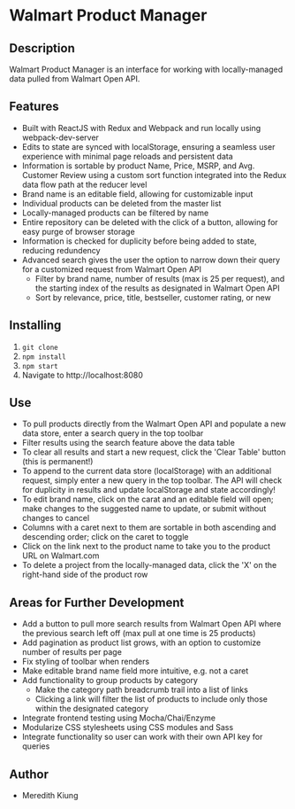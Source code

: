 # Walmart Product Manager

## Description
Walmart Product Manager is an interface for working with locally-managed data pulled from Walmart Open API.

## Features
* Built with ReactJS with Redux and Webpack and run locally using webpack-dev-server
* Edits to state are synced with localStorage, ensuring a seamless user experience with minimal page reloads and persistent data
* Information is sortable by product Name, Price, MSRP, and Avg. Customer Review using a custom sort function integrated into the Redux data flow path at the reducer level
* Brand name is an editable field, allowing for customizable input
* Individual products can be deleted from the master list
* Locally-managed products can be filtered by name
* Entire repository can be deleted with the click of a button, allowing for easy purge of browser storage
* Information is checked for duplicity before being added to state, reducing redundency
* Advanced search gives the user the option to narrow down their query for a customized request from Walmart Open API
  * Filter by brand name, number of results (max is 25 per request), and the starting index of the results as designated in Walmart Open API
  * Sort by relevance, price, title, bestseller, customer rating, or new

## Installing
1. `git clone`
1. `npm install`
1. `npm start`
1. Navigate to http://localhost:8080

## Use
* To pull products directly from the Walmart Open API and populate a new data store, enter a search query in the top toolbar
* Filter results using the search feature above the data table
* To clear all results and start a new request, click the 'Clear Table' button (this is permanent!)
* To append to the current data store (localStorage) with an additional request, simply enter a new query in the top toolbar. The API will check for duplicity in results and update localStorage and state accordingly!
* To edit brand name, click on the carat and an editable field will open; make changes to the suggested name to update, or submit without changes to cancel
* Columns with a caret next to them are sortable in both ascending and descending order; click on the caret to toggle
* Click on the link next to the product name to take you to the product URL on Walmart.com
* To delete a project from the locally-managed data, click the 'X' on the right-hand side of the product row

## Areas for Further Development
* Add a button to pull more search results from Walmart Open API where the previous search left off (max pull at one time is 25 products)
* Add pagination as product list grows, with an option to customize number of results per page
* Fix styling of toolbar when  <AdvancedSearch /> renders
* Make editable brand name field more intuitive, e.g. not a caret
* Add functionality to group products by category
  * Make the category path breadcrumb trail into a list of links
  * Clicking a link will filter the list of products to include only those within the designated category
* Integrate frontend testing using Mocha/Chai/Enzyme
* Modularize CSS stylesheets using CSS modules and Sass
* Integrate functionality so user can work with their own API key for queries

## Author
* Meredith Kiung

